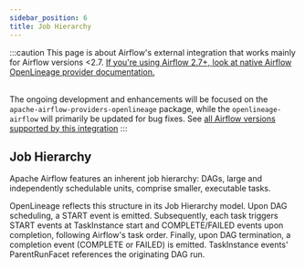 ```yaml
---
sidebar_position: 6
title: Job Hierarchy
---
```


:::caution
This page is about Airflow's external integration that works mainly for Airflow versions \<2.7. 
[If you're using Airflow 2.7+, look at native Airflow OpenLineage provider documentation.](https://airflow.apache.org/docs/apache-airflow-providers-openlineage/stable/index.html)  <br /><br /> 

The ongoing development and enhancements will be focused on the `apache-airflow-providers-openlineage` package, 
while the `openlineage-airflow` will primarily be updated for bug fixes. See [all Airflow versions supported by this integration](older.md#supported-airflow-versions)
:::

## Job Hierarchy

Apache Airflow features an inherent job hierarchy: DAGs, large and independently schedulable units, comprise smaller, executable tasks.

OpenLineage reflects this structure in its Job Hierarchy model.
Upon DAG scheduling, a START event is emitted.
Subsequently, each task triggers START events at TaskInstance start and COMPLETE/FAILED events upon completion, following Airflow's task order.
Finally, upon DAG termination, a completion event (COMPLETE or FAILED) is emitted.
TaskInstance events' ParentRunFacet references the originating DAG run.